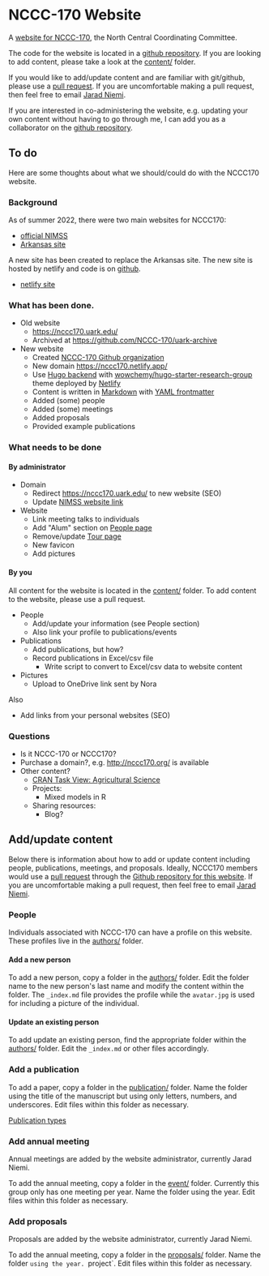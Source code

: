 # NCCC-170 Website

A [website for NCCC-170](https://nccc170.netlify.app/), 
the North Central Coordinating Committee. 

The code for the website is located in a 
[github repository](https://github.com/NCCC-170/nccc170-website).
If you are looking to add content, 
please take a look at the 
[content/](https://github.com/NCCC-170/nccc170-website/content/) folder.

If you would like to add/update content and are familiar with git/github, 
please use a [pull request](https://docs.github.com/en/pull-requests/collaborating-with-pull-requests/proposing-changes-to-your-work-with-pull-requests/about-pull-requests).
If you are uncomfortable making a pull request, 
then feel free to email [Jarad Niemi](mailto:niemi@iastate.edu). 

If you are interested in co-administering the website,
e.g. updating your own content without having to go through me,
I can add you as a collaborator on the 
[github repository](https://github.com/NCCC-170/nccc170-website). 


## To do

Here are some thoughts about what we should/could do with the NCCC170 website.

### Background

As of summer 2022, there were two main websites for NCCC170:

- [official NIMSS](https://www.nimss.org/projects/view/mrp/outline/18798)
- [Arkansas site](https://nccc170.uark.edu/)

A new site has been created to replace the Arkansas site. 
The new site is hosted by netlify and code is on 
[github](https://github.com/NCCC-170/nccc170-website).

- [netlify site](https://nccc170.netlify.app/)


### What has been done.

- Old website
    - <https://nccc170.uark.edu/>
    - Archived at <https://github.com/NCCC-170/uark-archive>
- New website
    - Created [NCCC-170 Github organization](https://github.com/NCCC-170)
    - New domain <https://nccc170.netlify.app/>
    - Use [Hugo backend](https://gohugo.io/) with [wowchemy/hugo-starter-research-group](https://research-group.netlify.app/) theme deployed by [Netlify](https://www.netlify.com/)
    - Content is written in [Markdown](https://www.markdownguide.org/tools/hugo/) with [YAML frontmatter](https://gohugo.io/content-management/front-matter/)
    - Added (some) people
    - Added (some) meetings
    - Added proposals
    - Provided example publications
    
    
### What needs to be done    
   
#### By administrator
   
- Domain
    - Redirect <https://nccc170.uark.edu/> to new website (SEO)
    - Update [NIMSS website link](https://www.nimss.org/projects/view/links/18798)
- Website
    - Link meeting talks to individuals
    - Add "Alum" section on [People page](https://nccc170.netlify.app/people/)
    - Remove/update [Tour page](https://nccc170.netlify.app/tour/)
    - New favicon
    - Add pictures
    
#### By you
  
All content for the website is located in the [content/](https://github.com/NCCC-170/nccc170-website/content/) folder.
To add content to the website, please use a pull request. 
  
- People
    - Add/update your information (see People section)
    - Also link your profile to publications/events
- Publications
    - Add publications, but how?
    - Record publications in Excel/csv file
        - Write script to convert to Excel/csv data to website content
- Pictures
    - Upload to OneDrive link sent by Nora

Also

- Add links from your personal websites (SEO)


### Questions


- Is it NCCC-170 or NCCC170? 
- Purchase a domain?, e.g. <http://nccc170.org/> is available
- Other content?
    - [CRAN Task View: Agricultural Science](https://cran.r-project.org/web/views/Agriculture.html)
    - Projects:
        - Mixed models in R
    - Sharing resources:
        - Blog?





## Add/update content

Below there is information about how to add or update content including 
people, publications, meetings, and proposals. 
Ideally, NCCC170 members would use a 
[pull request](https://docs.github.com/en/pull-requests/collaborating-with-pull-requests/proposing-changes-to-your-work-with-pull-requests/about-pull-requests)
through the 
[Github repository for this website](https://github.com/NCCC-170/nccc170-website).
If you are uncomfortable making a pull request, 
then feel free to email [Jarad Niemi](mailto:niemi@iastate.edu). 



### People

Individuals associated with NCCC-170 can have a profile on this website. 
These profiles live in the 
[authors/](https://github.com/NCCC-170/nccc170-website/content/authors) folder. 

#### Add a new person

To add a new person, copy a folder in the 
[authors/](https://github.com/NCCC-170/nccc170-website/content/authors) folder.
Edit the folder name to the new person's last name and modify the content 
within the folder. 
The `_index.md` file provides the profile while the `avatar.jpg` is used for 
including a picture of the individual.

#### Update an existing person

To add update an existing person, find the appropriate folder within the
[authors/](https://github.com/NCCC-170/nccc170-website/content/authors) folder.
Edit the `_index.md` or other files accordingly. 

### Add a publication

To add a paper, copy a folder in the 
[publication/](https://github.com/NCCC-170/nccc170-website/content/publication) folder.
Name the folder using the title of the manuscript but using only letters, numbers, 
and underscores. 
Edit files within this folder as necessary. 

[Publication types](https://wowchemy.com/docs/content/publications/)


### Add annual meeting

Annual meetings are added by the website administrator, 
currently Jarad Niemi. 

To add the annual meeting, copy a folder in the 
[event/](https://github.com/NCCC-170/nccc170-website/content/publication) folder.
Currently this group only has one meeting per year. 
Name the folder using the year. 
Edit files within this folder as necessary. 


### Add proposals

Proposals are added by the website administrator, 
currently Jarad Niemi. 

To add the annual meeting, copy a folder in the 
[proposals/](https://github.com/NCCC-170/nccc170-website/content/publication) folder.
Name the folder `using the year. `project<YYYY>`.
Edit files within this folder as necessary. 




